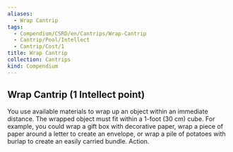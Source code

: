 ```yaml
---
aliases:
  - Wrap Cantrip
tags:
  - Compendium/CSRD/en/Cantrips/Wrap-Cantrip
  - Cantrip/Pool/Intellect
  - Cantrip/Cost/1
title: Wrap Cantrip
collection: Cantrips
kind: Compendium
---
```

## Wrap Cantrip  (1 Intellect point)
You use available materials to wrap up an object within an immediate distance. The wrapped object must fit within a 1-foot (30 cm) cube. For example, you could wrap a gift box with decorative paper, wrap a piece of paper around a letter to create an envelope, or wrap a pile of potatoes with burlap to create an easily carried bundle. Action. 





